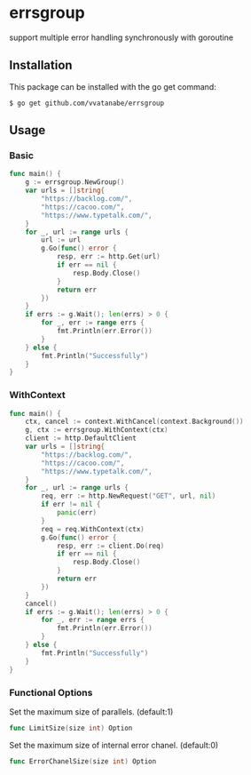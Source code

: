 # errsgroup
support multiple error handling synchronously with goroutine

## Installation
This package can be installed with the go get command:
```
$ go get github.com/vvatanabe/errsgroup
```

## Usage

### Basic

``` go
func main() {
	g := errsgroup.NewGroup()
	var urls = []string{
		"https://backlog.com/",
		"https://cacoo.com/",
		"https://www.typetalk.com/",
	}
	for _, url := range urls {
		url := url
		g.Go(func() error {
			resp, err := http.Get(url)
			if err == nil {
				resp.Body.Close()
			}
			return err
		})
	}
	if errs := g.Wait(); len(errs) > 0 {
		for _, err := range errs {
			fmt.Println(err.Error())
		}
	} else {
		fmt.Println("Successfully")
	}
}
```

### WithContext

``` go
func main() {
	ctx, cancel := context.WithCancel(context.Background())
	g, ctx := errsgroup.WithContext(ctx)
	client := http.DefaultClient
	var urls = []string{
		"https://backlog.com/",
		"https://cacoo.com/",
		"https://www.typetalk.com/",
	}
	for _, url := range urls {
		req, err := http.NewRequest("GET", url, nil)
		if err != nil {
			panic(err)
		}
		req = req.WithContext(ctx)
		g.Go(func() error {
			resp, err := client.Do(req)
			if err == nil {
				resp.Body.Close()
			}
			return err
		})
	}
	cancel()
	if errs := g.Wait(); len(errs) > 0 {
		for _, err := range errs {
			fmt.Println(err.Error())
		}
	} else {
		fmt.Println("Successfully")
	}
}
```

### Functional Options
Set the maximum size of parallels. (default:1)
```go
func LimitSize(size int) Option
```
Set the maximum size of internal error chanel. (default:0)
```go
func ErrorChanelSize(size int) Option
```